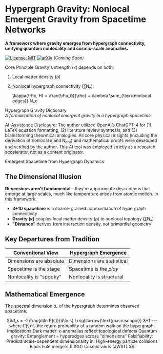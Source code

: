 # Hypergraph Gravity: Nonlocal Emergent Gravity from Spacetime Networks

**A framework where gravity emerges from hypergraph connectivity, unifying quantum nonlocality and cosmic-scale anomalies.**

[![License: MIT](https://img.shields.io/badge/License-MIT-yellow.svg)](https://opensource.org/licenses/MIT) 
[![arXiv](https://img.shields.io/badge/arXiv-Preprint-red)](https://arxiv.org) *(Coming Soon)*

 Core Principle
Gravity's strength (κ) depends on both:
1. Local matter density (ρ)
2. Nonlocal hypergraph connectivity (∑Nₑ):

   \kappa(\rho, H) = \frac{\rho_0}{\rho} + \lambda \sum_{\text{nonlocal edges}} N_e
   
 Hypergraph Gravity Dictionary  
*A formalization of nonlocal emergent gravity in a hypergraph spacetime.*  

AI-Assistance Disclosure:
The author utilized OpenAI’s ChatGPT-4 for (1) LaTeX equation formatting, (2) literature review synthesis, and (3) brainstorming theoretical analogies. All core physical insights (including the derivation of nonlocal κ and N<sub>crit</sub>) and mathematical proofs were developed and verified by the author. This AI tool was employed strictly as a research accelerator, not as a content originator.

Emergent Spacetime from Hypergraph Dynamics

## The Dimensional Illusion
**Dimensions aren't fundamental**—they're approximate descriptions that emerge at large scales, much like temperature arises from atomic motion. In this framework:
- **3+1D spacetime** is a coarse-grained approximation of hypergraph connectivity
- **Gravity (κ)** couples local matter density (ρ) to nonlocal topology (∑Nₑ)
- **"Distance"** derives from interaction density, not primordial geometry

## Key Departures from Tradition
| Conventional View       | Hypergraph Emergence           |
|--------------------------|--------------------------------|
| Dimensions are absolute  | Dimensions are statistical     |
| Spacetime is the stage   | Spacetime is the *play*        | 
| Nonlocality is "spooky"  | Nonlocality is structural      |

## Mathematical Emergence
The spectral dimension *dₛ* of the hypergraph determines observed spacetime:

```math
d_s = -2\frac{d\ln P(s)}{d\ln s} \xrightarrow{\text{macroscopic}} 3+1


---
where P(s) is the return probability of a random walk on the hypergraph.

Implications
Dark matter: κ-anomalies reflect topological defects

Quantum gravity: Entanglement = hyperedges across "dimensions"

Falsifiability: Predicts scale-dependent dimensionality in:

High-energy particle collisions

Black hole mergers (LIGO)

Cosmic voids (JWST)
